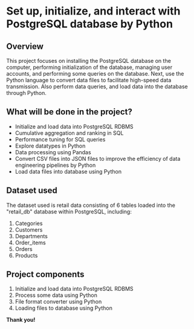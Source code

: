 # Set up, initialize, and interact with PostgreSQL database by Python

## Overview
This project focuses on installing the PostgreSQL database on the computer, performing initialization of the database, managing user accounts, and performing some queries on the database. Next, use the Python language to convert data files to facilitate high-speed data transmission. Also perform data queries, and load data into the database through Python.

## What will be done in the project?
- Initialize and load data into PostgreSQL RDBMS
- Cumulative aggregation and ranking in SQL
- Performance tuning for SQL queries
- Explore datatypes in Python
- Data processing using Pandas
- Convert CSV files into JSON files to improve the efficiency of data engineering pipelines by Python
- Load data files into database using Python

## Dataset used
The dataset used is retail data consisting of 6 tables loaded into the "retail_db" database within PostgreSQL, including:
1. Categories
2. Customers
3. Departments
4. Order_items
5. Orders
6. Products

## Project components
1. Initialize and load data into PostgreSQL RDBMS
2. Process some data using Python
3. File format converter using Python
4. Loading files to database using Python

**Thank you!**